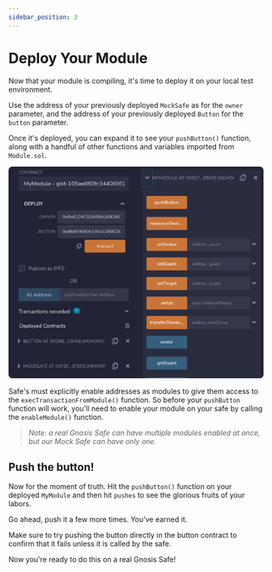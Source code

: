 ```yaml
---
sidebar_position: 3
---
```


# Deploy Your Module

Now that your module is compiling, it's time to deploy it on your local test environment.

Use the address of your previously deployed `MockSafe` as for the `owner` parameter, and the address of your previously deployed `Button` for the `button` parameter.

Once it's deployed, you can expand it to see your `pushButton()` function, along with a handful of other functions and variables imported from `Module.sol`.

![Remix: deploy module](/img/tutorial/build_module_06.png)

Safe's must explicitly enable addresses as modules to give them access to the `execTransactionFromModule()` function. So before your `pushButton` function will work, you'll need to enable your module on your safe by calling the `enableModule()` function.

> _Note: a real Gnosis Safe can have multiple modules enabled at once, but our Mock Safe can have only one._

## Push the button!

Now for the moment of truth. Hit the `pushButton()` function on your deployed `MyModule` and then hit `pushes` to see the glorious fruits of your labors.

Go ahead, push it a few more times. You've earned it.

Make sure to try pushing the button directly in the button contract to confirm that it fails unless it is called by the safe.

Now you're ready to do this on a real Gnosis Safe!
